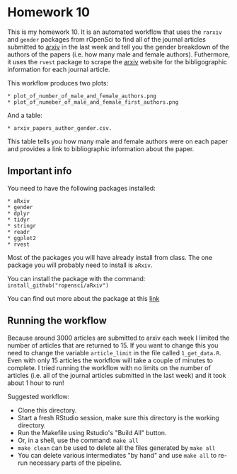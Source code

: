 # Homework 10

This is my homework 10. It is an automated workflow that uses the `rarxiv` and `gender` packages from rOpenSci to find all of the journal articles submitted to [arxiv](http://arxiv.org/) in the last week and tell you the gender breakdown of the authors of the papers (i.e. how many male and female authors). Futhermore, it uses the `rvest` package to scrape the [arxiv](http://arxiv.org/) website for the bibligographic information for each journal article. 

This workflow produces two plots:

	* plot_of_number_of_male_and_female_authors.png
	* plot_of_numeber_of_male_and_female_first_authors.png

And a table: 

	* arxiv_papers_author_gender.csv. 
	
This table tells you how many male and female authors were on each paper and provides a link to bibliographic information about the paper. 

## Important info

You need to have the following packages installed:

	* aRxiv
	* gender
	* dplyr
	* tidyr
	* stringr
	* readr
	* ggplot2
	* rvest

Most of the packages you will have already install from class. The one package you will probably need to install is `aRxiv`.

You can install the package with the command: `install_github("ropensci/aRxiv")`

You can find out more about the package at this [link](https://ropensci.org/tutorials/arxiv_tutorial.html)

## Running the workflow

Because around 3000 articles are submitted to arxiv each week I limited the number of articles that are returned to 15. If you want to change this you need to change the variable `article_limit` in the file called `1_get_data.R`. Even with only 15 articles the workflow will take a couple of minutes to complete. I tried running the workflow with no limits on the number of articles (i.e. all of the journal articles submitted in the last week) and it took about 1 hour to run!

Suggested workflow:

  * Clone this directory. 
  * Start a fresh RStudio session, make sure this directory is the working directory.
  * Run the Makefile using Rstudio's "Build All" button.
  * Or, in a shell, use the command: `make all`
  * `make clean` can be used to delete all the files generated by `make all`
  * You can delete various intermediates "by hand" and use `make all` to re-run necessary parts of the pipeline.

